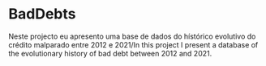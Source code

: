 # BadDebts
Neste projecto eu apresento uma base de dados do hístórico evolutivo do crédito malparado entre 2012 e 2021/In this project I present a database of the evolutionary history of bad debt between 2012 and 2021.
